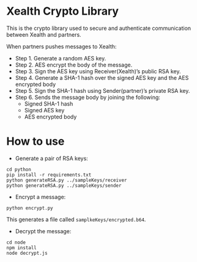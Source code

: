 # Xealth Crypto Library

This is the crypto library used to secure and authenticate communication between Xealth and partners. 

When partners pushes messages to Xealth: 

* Step 1. Generate a random AES key.
* Step 2. AES encrypt the body of the message.
* Step 3. Sign the AES key using Receiver(Xealth)’s public RSA key.
* Step 4. Generate a SHA-1 hash over the signed AES key and the AES encrypted body 
* Step 5. Sign the SHA-1 hash using Sender(partner)’s private RSA key.
* Step 6. Sends the message body by joining the following:
  * Signed SHA-1 hash
  * Signed AES key
  * AES encrypted body

# How to use

* Generate a pair of RSA keys: 

```
cd python
pip install -r requirements.txt
python generateRSA.py ../sampleKeys/receiver
python generateRSA.py ../sampleKeys/sender
```

* Encrypt a message:

```
python encrypt.py
```
This generates a file called `samplkeKeys/encrypted.b64`.

* Decrypt the message: 

```
cd node
npm install
node decrypt.js
```
 